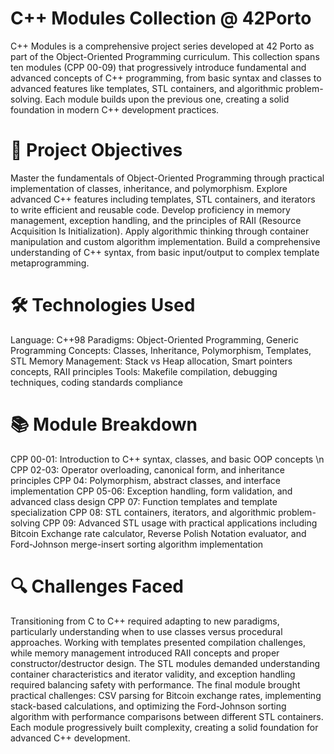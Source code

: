 # C++ Modules Collection @ 42Porto
C++ Modules is a comprehensive project series developed at 42 Porto as part of the Object-Oriented Programming curriculum. This collection spans ten modules (CPP 00-09) that progressively introduce fundamental and advanced concepts of C++ programming, from basic syntax and classes to advanced features like templates, STL containers, and algorithmic problem-solving. Each module builds upon the previous one, creating a solid foundation in modern C++ development practices.

# 📌 Project Objectives

Master the fundamentals of Object-Oriented Programming through practical implementation of classes, inheritance, and polymorphism.
Explore advanced C++ features including templates, STL containers, and iterators to write efficient and reusable code.
Develop proficiency in memory management, exception handling, and the principles of RAII (Resource Acquisition Is Initialization).
Apply algorithmic thinking through container manipulation and custom algorithm implementation.
Build a comprehensive understanding of C++ syntax, from basic input/output to complex template metaprogramming.

# 🛠️ Technologies Used
Language: C++98
Paradigms: Object-Oriented Programming, Generic Programming
Concepts: Classes, Inheritance, Polymorphism, Templates, STL
Memory Management: Stack vs Heap allocation, Smart pointers concepts, RAII principles
Tools: Makefile compilation, debugging techniques, coding standards compliance

# 📚 Module Breakdown
CPP 00-01: Introduction to C++ syntax, classes, and basic OOP concepts \n
CPP 02-03: Operator overloading, canonical form, and inheritance principles
CPP 04: Polymorphism, abstract classes, and interface implementation
CPP 05-06: Exception handling, form validation, and advanced class design
CPP 07: Function templates and template specialization
CPP 08: STL containers, iterators, and algorithmic problem-solving
CPP 09: Advanced STL usage with practical applications including Bitcoin Exchange rate calculator, Reverse Polish Notation evaluator, and Ford-Johnson merge-insert sorting algorithm implementation

# 🔍 Challenges Faced
Transitioning from C to C++ required adapting to new paradigms, particularly understanding when to use classes versus procedural approaches. Working with templates presented compilation challenges, while memory management introduced RAII concepts and proper constructor/destructor design. The STL modules demanded understanding container characteristics and iterator validity, and exception handling required balancing safety with performance. The final module brought practical challenges: CSV parsing for Bitcoin exchange rates, implementing stack-based calculations, and optimizing the Ford-Johnson sorting algorithm with performance comparisons between different STL containers. Each module progressively built complexity, creating a solid foundation for advanced C++ development.
